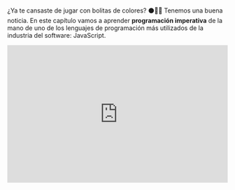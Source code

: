 ¿Ya te cansaste de jugar con bolitas de colores? :black_circle::red_circle::large_blue_circle: Tenemos una buena noticia. En este capítulo vamos a aprender **programación imperativa** de la mano de uno de los lenguajes de programación más utilizados de la industria del software: JavaScript.

<iframe width="100%" height="315" src="https://www.youtube.com/embed/oDeiCbjWOxw?ecver=1" frameborder="0" allow="autoplay; encrypted-media" allowfullscreen></iframe>